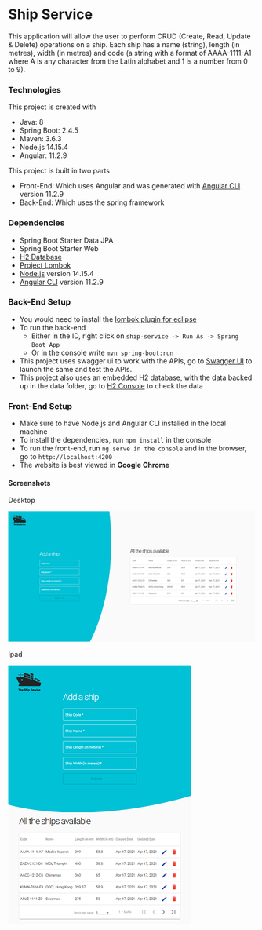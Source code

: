 # Ship Service
This application will allow the user to perform CRUD (Create, Read, Update & Delete) operations on a ship. Each ship has a name (string), length (in metres), width (in metres) and code (a string with a format of AAAA-1111-A1 where A is any character from the Latin alphabet and 1 is a number from 0 to 9).

### Technologies
This project is created with
* Java: 8
* Spring Boot: 2.4.5
* Maven: 3.6.3
* Node.js 14.15.4
* Angular: 11.2.9

This project is built in two parts
* Front-End: Which uses Angular and was generated with [Angular CLI](https://github.com/angular/angular-cli) version 11.2.9
* Back-End: Which uses the spring framework

### Dependencies
* Spring Boot Starter Data JPA
* Spring Boot Starter Web
* [H2 Database](https://www.h2database.com/html/main.html)
* [Project Lombok](https://projectlombok.org/)
* [Node.js](https://nodejs.org/en/) version 14.15.4
* [Angular CLI](https://github.com/angular/angular-cli) version 11.2.9

### Back-End Setup
* You would need to install the [lombok plugin for eclipse](https://projectlombok.org/setup/eclipse)
* To run the back-end
  * Either in the ID, right click on `ship-service -> Run As -> Spring Boot App`
  * Or in the console write `mvn spring-boot:run`
* This project uses swagger ui to work with the APIs, go to [Swagger UI](http://localhost:8080/swagger-ui.html) to launch the same and test the APIs.
* This project also uses an embedded H2 database, with the data backed up in the data folder, go to [H2 Console](http://localhost:8080/h2-console) to check the data

### Front-End Setup
* Make sure to have Node.js and Angular CLI installed in the local machine
* To install the dependencies, run `npm install` in the console
* To run the front-end, run `ng serve in the console` and in the browser, go to `http://localhost:4200`
* The website is best viewed in **Google Chrome**

#### Screenshots
Desktop

![alt text](src/main/frontend/assets/images/screenshot-desktop.png "Screenshot Desktop")

Ipad

![alt text](src/main/frontend/assets/images/screenshot-ipad.png "Screenshot IPad")

